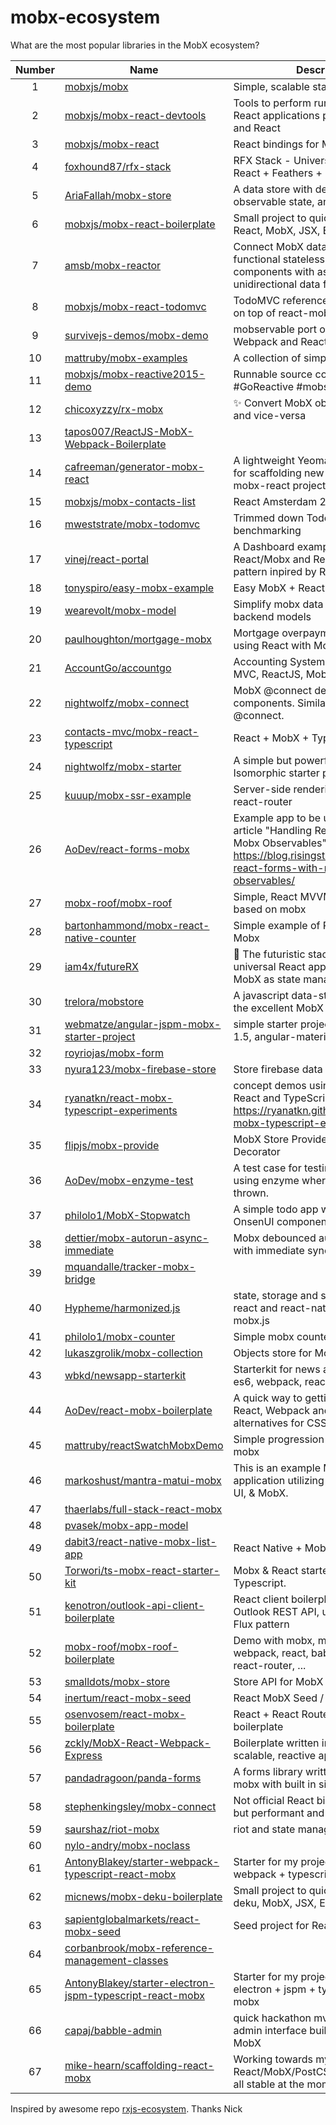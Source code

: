 
# mobx-ecosystem
What are the most popular libraries in the MobX ecosystem?

| Number    | Name     | Description       | Stars |
| :-------: | -------- | ----------------- | ------|
| 1 | [mobxjs/mobx](https://github.com/mobxjs/mobx) | Simple, scalable state management. | 3045 |
| 2 | [mobxjs/mobx-react-devtools](https://github.com/mobxjs/mobx-react-devtools) | Tools to perform runtime analyses of React applications powered by MobX and React | 323 |
| 3 | [mobxjs/mobx-react](https://github.com/mobxjs/mobx-react) | React bindings for MobX | 184 |
| 4 | [foxhound87/rfx-stack](https://github.com/foxhound87/rfx-stack) | RFX Stack - Universal App featuring: React + Feathers + MobX | 152 |
| 5 | [AriaFallah/mobx-store](https://github.com/AriaFallah/mobx-store) | A data store with declarative querying, observable state, and easy undo/redo. | 135 |
| 6 | [mobxjs/mobx-react-boilerplate](https://github.com/mobxjs/mobx-react-boilerplate) | Small project to quickly start with React, MobX, JSX, ES6, Babel | 115 |
| 7 | [amsb/mobx-reactor](https://github.com/amsb/mobx-reactor) | Connect MobX data stores to functional stateless React components with async actions and unidirectional data flow. | 95 |
| 8 | [mobxjs/mobx-react-todomvc](https://github.com/mobxjs/mobx-react-todomvc) | TodoMVC reference implementation on top of react-mobx-boilerplate | 67 |
| 9 | [survivejs-demos/mobx-demo](https://github.com/survivejs-demos/mobx-demo) | mobservable port of SurviveJS - Webpack and React apps | 55 |
| 10 | [mattruby/mobx-examples](https://github.com/mattruby/mobx-examples) | A collection of simple mobx examples | 48 |
| 11 | [mobxjs/mobx-reactive2015-demo](https://github.com/mobxjs/mobx-reactive2015-demo) | Runnable source code of the #GoReactive #mobservable talk | 46 |
| 12 | [chicoxyzzy/rx-mobx](https://github.com/chicoxyzzy/rx-mobx) | :sparkles: Convert MobX observables to RxJS and vice-versa | 30 |
| 13 | [tapos007/ReactJS-MobX-Webpack-Boilerplate](https://github.com/tapos007/ReactJS-MobX-Webpack-Boilerplate) |  | 27 |
| 14 | [cafreeman/generator-mobx-react](https://github.com/cafreeman/generator-mobx-react) | A lightweight Yeoman for generator for scaffolding new projects using mobx-react projects | 26 |
| 15 | [mobxjs/mobx-contacts-list](https://github.com/mobxjs/mobx-contacts-list) | React Amsterdam 2016 Demo Project | 26 |
| 16 | [mweststrate/mobx-todomvc](https://github.com/mweststrate/mobx-todomvc) | Trimmed down TodoMVC used for benchmarking | 26 |
| 17 | [vinej/react-portal](https://github.com/vinej/react-portal) | A Dashboard example with React/Mobx and ReMux :  a 'Flux' pattern inpired by Redux | 23 |
| 18 | [tonyspiro/easy-mobx-example](https://github.com/tonyspiro/easy-mobx-example) | Easy MobX + React Example | 23 |
| 19 | [wearevolt/mobx-model](https://github.com/wearevolt/mobx-model) | Simplify mobx data stores that mimic backend models | 22 |
| 20 | [paulhoughton/mortgage-mobx](https://github.com/paulhoughton/mortgage-mobx) | Mortgage overpayment calculator using React with MobX and D3 | 22 |
| 21 | [AccountGo/accountgo](https://github.com/AccountGo/accountgo) | Accounting System built in ASP.NET MVC, ReactJS, MobX | 22 |
| 22 | [nightwolfz/mobx-connect](https://github.com/nightwolfz/mobx-connect) | MobX @connect decorator for react components. Similar to redux's @connect. | 22 |
| 23 | [contacts-mvc/mobx-react-typescript](https://github.com/contacts-mvc/mobx-react-typescript) | React + MobX + TypeScript = ✔︎ | 21 |
| 24 | [nightwolfz/mobx-starter](https://github.com/nightwolfz/mobx-starter) | A simple but powerful React + Mobx + Isomorphic starter project. | 21 |
| 25 | [kuuup/mobx-ssr-example](https://github.com/kuuup/mobx-ssr-example) | Server-side rendering with mobx and react-router | 20 |
| 26 | [AoDev/react-forms-mobx](https://github.com/AoDev/react-forms-mobx) | Example app to be used with the article "Handling React Forms with Mobx Observables": https://blog.risingstack.com/handling-react-forms-with-mobx-observables/ | 16 |
| 27 | [mobx-roof/mobx-roof](https://github.com/mobx-roof/mobx-roof) | Simple, React MVVM framework based on mobx | 15 |
| 28 | [bartonhammond/mobx-react-native-counter](https://github.com/bartonhammond/mobx-react-native-counter) | Simple example of React Native using Mobx | 15 |
| 29 | [iam4x/futureRX](https://github.com/iam4x/futureRX) | :rocket: The futuristic stack to create universal React applications with MobX as state manager | 15 |
| 30 | [trelora/mobstore](https://github.com/trelora/mobstore) | A javascript data-store layer based on the excellent MobX TFRP library | 10 |
| 31 | [webmatze/angular-jspm-mobx-starter-project](https://github.com/webmatze/angular-jspm-mobx-starter-project) | simple starter project using angular 1.5, angular-material, mobx, and jspm | 10 |
| 32 | [royriojas/mobx-form](https://github.com/royriojas/mobx-form) |  | 10 |
| 33 | [nyura123/mobx-firebase-store](https://github.com/nyura123/mobx-firebase-store) | Store firebase data in mobx maps | 9 |
| 34 | [ryanatkn/react-mobx-typescript-experiments](https://github.com/ryanatkn/react-mobx-typescript-experiments) | concept demos using MobX with React and TypeScript - https://ryanatkn.github.io/react-mobx-typescript-experiments | 9 |
| 35 | [flipjs/mobx-provide](https://github.com/flipjs/mobx-provide) | MobX Store Provider Component Decorator | 9 |
| 36 | [AoDev/mobx-enzyme-test](https://github.com/AoDev/mobx-enzyme-test) | A test case for testing react + mobx, using enzyme where a warning is thrown. | 8 |
| 37 | [philolo1/MobX-Stopwatch](https://github.com/philolo1/MobX-Stopwatch) | A simple todo app with mobx and OnsenUI components for react | 6 |
| 38 | [dettier/mobx-autorun-async-immediate](https://github.com/dettier/mobx-autorun-async-immediate) | Mobx debounced autorun function with immediate synchronous first call | 6 |
| 39 | [mquandalle/tracker-mobx-bridge](https://github.com/mquandalle/tracker-mobx-bridge) |  | 5 |
| 40 | [Hypheme/harmonized.js](https://github.com/Hypheme/harmonized.js) | state, storage and server manager for react and react-native based on mobx.js | 5 |
| 41 | [philolo1/mobx-counter](https://github.com/philolo1/mobx-counter) | Simple mobx counter example | 5 |
| 42 | [lukaszgrolik/mobx-collection](https://github.com/lukaszgrolik/mobx-collection) | Objects store for MobX | 4 |
| 43 | [wbkd/newsapp-starterkit](https://github.com/wbkd/newsapp-starterkit) | Starterkit for news apps. Based on es6, webpack, react, mobx, stylus | 4 |
| 44 | [AoDev/react-mobx-boilerplate](https://github.com/AoDev/react-mobx-boilerplate) | A quick way to getting started with React, Webpack and Mobx, with some alternatives for CSS and react-router | 4 |
| 45 | [mattruby/reactSwatchMobxDemo](https://github.com/mattruby/reactSwatchMobxDemo) | Simple progression from non-mobx to mobx | 4 |
| 46 | [markoshust/mantra-matui-mobx](https://github.com/markoshust/mantra-matui-mobx) | This is an example Meteor 1.4 application utilizing Mantra, Material UI, & MobX. | 4 |
| 47 | [thaerlabs/full-stack-react-mobx](https://github.com/thaerlabs/full-stack-react-mobx) |  | 4 |
| 48 | [pvasek/mobx-app-model](https://github.com/pvasek/mobx-app-model) |  | 4 |
| 49 | [dabit3/react-native-mobx-list-app](https://github.com/dabit3/react-native-mobx-list-app) | React Native + Mobx List Application | 4 |
| 50 | [Torwori/ts-mobx-react-starter-kit](https://github.com/Torwori/ts-mobx-react-starter-kit) | Mobx & React starter kit written in Typescript. | 4 |
| 51 | [kenotron/outlook-api-client-boilerplate](https://github.com/kenotron/outlook-api-client-boilerplate) | React client boilerplate for accessing Outlook REST API, uses mobx and Flux pattern  | 4 |
| 52 | [mobx-roof/mobx-roof-boilerplate](https://github.com/mobx-roof/mobx-roof-boilerplate) |  Demo with mobx, mobx-roof, webpack, react, babel, css-modules, react-router, ... | 4 |
| 53 | [smalldots/mobx-store](https://github.com/smalldots/mobx-store) | Store API for MobX | 4 |
| 54 | [inertum/react-mobx-seed](https://github.com/inertum/react-mobx-seed) | React MobX Seed / Easy Boilerplate | 3 |
| 55 | [osenvosem/react-mobx-boilerplate](https://github.com/osenvosem/react-mobx-boilerplate) | React + React Router + MobX boilerplate | 3 |
| 56 | [zckly/MobX-React-Webpack-Express](https://github.com/zckly/MobX-React-Webpack-Express) | Boilerplate written in ES6 for building scalable, reactive applications. | 3 |
| 57 | [pandadragoon/panda-forms](https://github.com/pandadragoon/panda-forms) | A forms library written with react and mobx with built in simple validation | 3 |
| 58 | [stephenkingsley/mobx-connect](https://github.com/stephenkingsley/mobx-connect) | Not official React bindings for mobX, but performant and flexible | 3 |
| 59 | [saurshaz/riot-mobx](https://github.com/saurshaz/riot-mobx) | riot and state management with mobx | 2 |
| 60 | [nylo-andry/mobx-noclass](https://github.com/nylo-andry/mobx-noclass) |  | 2 |
| 61 | [AntonyBlakey/starter-webpack-typescript-react-mobx](https://github.com/AntonyBlakey/starter-webpack-typescript-react-mobx) | Starter for my projects that use webpack + typescript + react + mobx | 2 |
| 62 | [micnews/mobx-deku-boilerplate](https://github.com/micnews/mobx-deku-boilerplate) | Small project to quickly start with deku, MobX, JSX, ES6, Babel | 2 |
| 63 | [sapientglobalmarkets/react-mobx-seed](https://github.com/sapientglobalmarkets/react-mobx-seed) | Seed project for React + MobX | 2 |
| 64 | [corbanbrook/mobx-reference-management-classes](https://github.com/corbanbrook/mobx-reference-management-classes) |  | 2 |
| 65 | [AntonyBlakey/starter-electron-jspm-typescript-react-mobx](https://github.com/AntonyBlakey/starter-electron-jspm-typescript-react-mobx) | Starter for my projects that use electron + jspm + typescript + react + mobx | 2 |
| 66 | [capaj/babble-admin](https://github.com/capaj/babble-admin) | quick hackathon mvp for beacon admin interface built with react.js and MobX | 2 |
| 67 | [mike-hearn/scaffolding-react-mobx](https://github.com/mike-hearn/scaffolding-react-mobx) | Working towards my perfect setup for React/MobX/PostCSS projects. Not at all stable at the moment. | 2 |

Inspired by awesome repo [rxjs-ecosystem](https://github.com/Widdershin/rxjs-ecosystem). Thanks Nick
